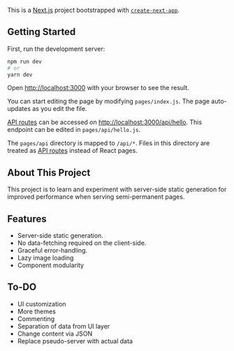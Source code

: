 This is a [Next.js](https://nextjs.org/) project bootstrapped with [`create-next-app`](https://github.com/vercel/next.js/tree/canary/packages/create-next-app).

## Getting Started

First, run the development server:

```bash
npm run dev
# or
yarn dev
```

Open [http://localhost:3000](http://localhost:3000) with your browser to see the result.

You can start editing the page by modifying `pages/index.js`. The page auto-updates as you edit the file.

[API routes](https://nextjs.org/docs/api-routes/introduction) can be accessed on [http://localhost:3000/api/hello](http://localhost:3000/api/hello). This endpoint can be edited in `pages/api/hello.js`.

The `pages/api` directory is mapped to `/api/*`. Files in this directory are treated as [API routes](https://nextjs.org/docs/api-routes/introduction) instead of React pages.

## About This Project

This project is to learn and experiment with server-side static generation for improved performance when serving semi-permanent pages.

## Features

- Server-side static generation. 
- No data-fetching required on the client-side.
- Graceful error-handling.
- Lazy image loading
- Component modularity

## To-DO
- UI customization
- More themes
- Commenting
- Separation of data from UI layer
- Change content via JSON
- Replace pseudo-server with actual data
